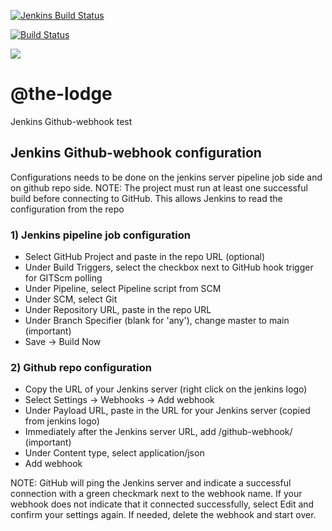 [![Jenkins Build Status](http://ec2-3-253-60-228.eu-west-1.compute.amazonaws.com/buildStatus/icon?job=parameterized-pipeline)](http://ec2-54-76-125-146.eu-west-1.compute.amazonaws.com/job/parameterized-pipeline/) 

[![Build Status](http://ec2-3-253-60-228.eu-west-1.compute.amazonaws.com/buildStatus/icon?job=parameterized-pipeline)](http://ec2-54-76-125-146.eu-west-1.compute.amazonaws.com/job/parameterized-pipeline/) 

<a href='http://ec2-54-76-125-146.eu-west-1.compute.amazonaws.com/job/parameterized-pipeline/'><img src='http://ec2-3-253-60-228.eu-west-1.compute.amazonaws.com/buildStatus/icon?job=parameterized-pipeline'></a> 

# @the-lodge

Jenkins Github-webhook test

## Jenkins Github-webhook configuration

Configurations needs to be done on the jenkins server pipeline job side and on github repo side.
NOTE: The project must run at least one successful build before connecting to GitHub. This allows Jenkins to read the configuration from the repo

### 1) Jenkins pipeline job configuration
- Select GitHub Project and paste in the repo URL (optional)  
- Under Build Triggers, select the checkbox next to GitHub hook trigger for GITScm polling  
- Under Pipeline, select Pipeline script from SCM  
- Under SCM, select Git  
- Under Repository URL, paste in the repo URL  
- Under Branch Specifier (blank for 'any'), change master to main (important)  
- Save → Build Now  

### 2) Github repo configuration
- Copy the URL of your Jenkins server (right click on the jenkins logo)  
- Select Settings → Webhooks → Add webhook  
- Under Payload URL, paste in the URL for your Jenkins server (copied from jenkins logo)  
- Immediately after the Jenkins server URL, add /github-webhook/ (important)  
- Under Content type, select application/json  
- Add webhook

NOTE: GitHub will ping the Jenkins server and indicate a successful connection with a green checkmark next to the webhook name. If your webhook does not indicate that it connected successfully, select Edit and confirm your settings again. If needed, delete the webhook and start over.











